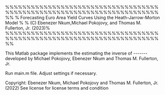 
%%%%%%%%%%%%%%%%%%%%%%%%%%%%%%%%%%%%%%%%%%%%%%%%%%%%%%%%%%%%%%%%%%%%%%%%%%
% Forecasting Euro Area Yield Curves Using the Heath-Jarrow-Morton Model %
% (C) Ebenezer Nkum,Michael Pokojovy, and Thomas M. Fullerton, Jr. (2023)%
%%%%%%%%%%%%%%%%%%%%%%%%%%%%%%%%%%%%%%%%%%%%%%%%%%%%%%%%%%%%%%%%%%%%%%%%%%

This Matlab package implements the estimating the inverse of ------- 
developed by Michael Pokojovy, Ebenezer Nkum and Thomas M. Fullerton, Jr.

Run main.m file. Adjust settings if necessary.

Copyright: Ebenezer Nkum, Michael Pokojovy and Thomas M. Fullerton, Jr. (2022)
See license for license terms and condition
